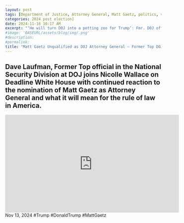```yaml
---
layout: post
tags: [Department of Justice, Attorney General, Matt Gaetz, politics, video, Donald Trump]
categories: 2024 post election]
date: 2024-11-16 10:17 AM
excerpt: "‘He will turn DOJ into a petting zoo for Trump’: Fmr. DOJ official sounds off on Gaetz's nomination."
#image: 'BASEURL/assets/blog/img/.png'
#description:
#permalink:
title: "Matt Gaetz Unqualified as DOJ Attorney General – Former Top DOJ Official"
---
```


## Dave Laufman, Former Top official in the National Security Division at DOJ joins Nicolle Wallace on Deadline White House with continued reaction to the nomination of Matt Gaetz as Attorney General and what it will mean for the rule of law in America. 

<iframe width="560" height="315" src="https://www.youtube.com/embed/7utyzZLpgNQ?si=mTlMu1sVqY2ppdYm" title="YouTube video player" frameborder="0" allow="accelerometer; autoplay; clipboard-write; encrypted-media; gyroscope; picture-in-picture; web-share" referrerpolicy="strict-origin-when-cross-origin" allowfullscreen></iframe>
Nov 13, 2024  #Trump #DonaldTrump #MattGaetz